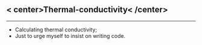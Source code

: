 ## < center>Thermal-conductivity< /center>
---
* Calculating thermal conductivity;  
* Just to urge myself to insist on writing code.  

